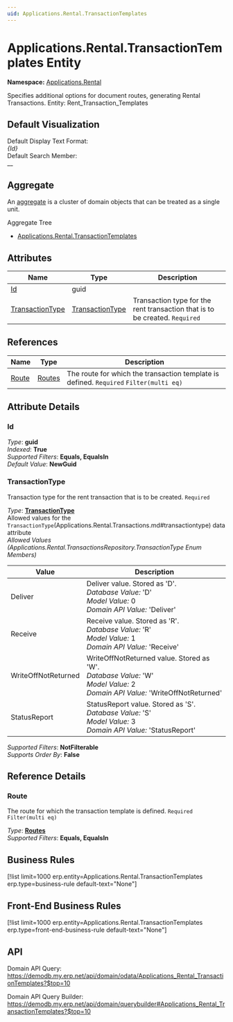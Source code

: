 ```yaml
---
uid: Applications.Rental.TransactionTemplates
---
```

# Applications.Rental.TransactionTemplates Entity

**Namespace:** [Applications.Rental](Applications.Rental.md)  

Specifies additional options for document routes, generating Rental Transactions. Entity: Rent_Transaction_Templates

## Default Visualization
Default Display Text Format:  
_{Id}_  
Default Search Member:  
__  

## Aggregate
An [aggregate](https://docs.erp.net/tech/advanced/concepts/aggregates.html) is a cluster of domain objects that can be treated as a single unit.  

Aggregate Tree  
* [Applications.Rental.TransactionTemplates](Applications.Rental.TransactionTemplates.md)  

## Attributes

| Name | Type | Description |
| ---- | ---- | --- |
| [Id](Applications.Rental.TransactionTemplates.md#id) | guid |  
| [TransactionType](Applications.Rental.TransactionTemplates.md#transactiontype) | [TransactionType](Applications.Rental.TransactionTemplates.md#transactiontype) | Transaction type for the rent transaction that is to be created. `Required` 

## References

| Name | Type | Description |
| ---- | ---- | --- |
| [Route](Applications.Rental.TransactionTemplates.md#route) | [Routes](Systems.Workflow.Routes.md) | The route for which the transaction template is defined. `Required` `Filter(multi eq)` |


## Attribute Details

### Id

_Type_: **guid**  
_Indexed_: **True**  
_Supported Filters_: **Equals, EqualsIn**  
_Default Value_: **NewGuid**  

### TransactionType

Transaction type for the rent transaction that is to be created. `Required`

_Type_: **[TransactionType](Applications.Rental.TransactionTemplates.md#transactiontype)**  
Allowed values for the `TransactionType`(Applications.Rental.Transactions.md#transactiontype) data attribute  
_Allowed Values (Applications.Rental.TransactionsRepository.TransactionType Enum Members)_  

| Value | Description |
| ---- | --- |
| Deliver | Deliver value. Stored as 'D'. <br /> _Database Value:_ 'D' <br /> _Model Value:_ 0 <br /> _Domain API Value:_ 'Deliver' |
| Receive | Receive value. Stored as 'R'. <br /> _Database Value:_ 'R' <br /> _Model Value:_ 1 <br /> _Domain API Value:_ 'Receive' |
| WriteOffNotReturned | WriteOffNotReturned value. Stored as 'W'. <br /> _Database Value:_ 'W' <br /> _Model Value:_ 2 <br /> _Domain API Value:_ 'WriteOffNotReturned' |
| StatusReport | StatusReport value. Stored as 'S'. <br /> _Database Value:_ 'S' <br /> _Model Value:_ 3 <br /> _Domain API Value:_ 'StatusReport' |

_Supported Filters_: **NotFilterable**  
_Supports Order By_: **False**  


## Reference Details

### Route

The route for which the transaction template is defined. `Required` `Filter(multi eq)`

_Type_: **[Routes](Systems.Workflow.Routes.md)**  
_Supported Filters_: **Equals, EqualsIn**  



## Business Rules

[!list limit=1000 erp.entity=Applications.Rental.TransactionTemplates erp.type=business-rule default-text="None"]

## Front-End Business Rules

[!list limit=1000 erp.entity=Applications.Rental.TransactionTemplates erp.type=front-end-business-rule default-text="None"]

## API

Domain API Query:
<https://demodb.my.erp.net/api/domain/odata/Applications_Rental_TransactionTemplates?$top=10>

Domain API Query Builder:
<https://demodb.my.erp.net/api/domain/querybuilder#Applications_Rental_TransactionTemplates?$top=10>

